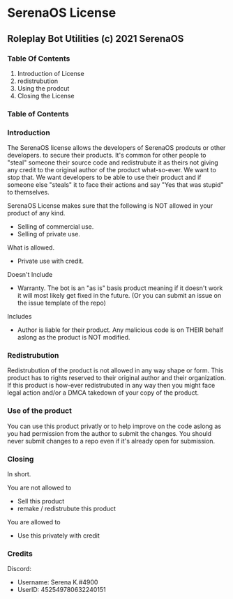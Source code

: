 # SerenaOS License

## Roleplay Bot Utilities (c) 2021 SerenaOS

### Table Of Contents
  1. Introduction of License
  2. redistrubution
  3. Using the prodcut
  4. Closing the License
### Table of Contents

### Introduction
The SerenaOS license allows the developers of SerenaOS prodcuts or other developers.
to secure their products. It's common for other people to "steal" someone their source code and redistrubute it as theirs not giving any credit to the original author of the product what-so-ever.
We want to stop that. We want developers to be able to use their product and if someone else "steals" it to face their actions and say "Yes that was stupid" to themselves. 

SerenaOS License makes sure that the following is NOT allowed in your product of any kind.
- Selling of commercial use.
- Selling of private use.

What is allowed.
- Private use with credit.

Doesn't Include
- Warranty. The bot is an "as is" basis product meaning if it doesn't work it will most likely get fixed in the future.
(Or you can submit an issue on the issue template of the repo)

Includes 
- Author is liable for their product. Any malicious code is on THEIR behalf aslong as the product is NOT modified.

### Redistrubution
Redistrubution of the product is not allowed in any way shape or form. This product has to rights reserved to their original author and their organization. If this product is how-ever redistrubuted in any way then you might face legal action and/or a DMCA takedown of your copy of the product.

### Use of the product
You can use this product privatly or to help improve on the code aslong as you had permission from the author to submit the changes. You should never submit changes to a repo even if it's already open for submission.

### Closing
In short.

You are not allowed to
- Sell this product
- remake / redistrubute this product

You are allowed to
- Use this privately with credit

### Credits
Discord:
- Username: Serena K.#4900
- UserID: 452549780632240151
